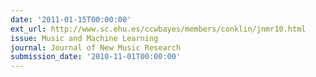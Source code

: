 ```yaml
---
date: '2011-01-15T00:00:00'
ext_url: http://www.sc.ehu.es/ccwbayes/members/conklin/jnmr10.html
issue: Music and Machine Learning
journal: Journal of New Music Research
submission_date: '2010-11-01T00:00:00'
---
```

